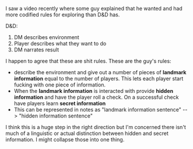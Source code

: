 I saw a video recently where some guy explained that he wanted and had more codified rules for exploring than D&D has.

D&D:
1. DM describes environment
2. Player describes what they want to do
3. DM narrates result

I happen to agree that these are shit rules. These are the guy's rules:
- describe the environment and give out a number of pieces of **landmark information** equal to the number of players. This lets each player start fucking with one piece of information.
- When the **landmark information** is interacted with provide **hidden information** and have the player roll a check. On a successful check have players learn **secret information**
- This can be represented in notes as "landmark information sentence" --> "hidden information sentence"

I think this is a huge step in the right direction but I'm concerned there isn't much of a linguistic or actual distinction between hidden and secret information. I might collapse those into one thing.